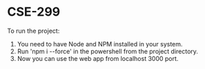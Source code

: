 # CSE-299

To run the project:

1. You need to have Node and NPM installed in your system.
2. Run 'npm i --force' in the powershell from the project directory.
3. Now you can use the web app from localhost 3000 port.